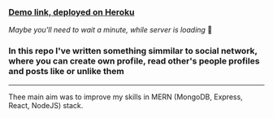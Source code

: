 ### [Demo link, deployed on Heroku](https://polar-basin-27828.herokuapp.com/) ### 
*Maybe you'll need to wait a minute, while server is loading* &#129300;

### In this repo I've written something simmilar to social network, where you can create own profile, read other's people profiles and posts like or unlike them ###
---
Thee main aim was to improve my skills in MERN (MongoDB, Express, React, NodeJS) stack.

